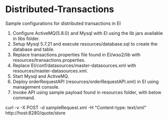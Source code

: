 # Distributed-Transactions
Sample configurations for distributed transactions in EI


1. Configure ActiveMQ(5.8.0) and Mysql with EI using the lib jars available in libs folder.
2. Setup Mysql 5.7.21 and execute resources/database.sql to create the database and table.
3. Replace transactions.properties file found in EI/wso2/lib with resources/transactions.properties.
4. Replace EI/conf/datasources/master-datasources.xml with resources/master-datasources.xml.
5. Start Mysql and ActiveMQ.
6. Deploy orderRequestAPI (resources/orderRequestAPI.xml) in EI using management console.
7. Invoke API using sample payload found in resources folder, with below command.

curl -v -X POST  -d  sampleRequest.xml -H "Content-type: text/xml" http://host:8280/quote/store
